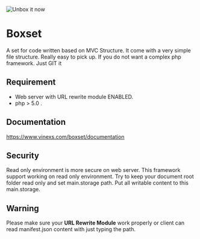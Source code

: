 ![Unbox it now](https://www.vinexs.com/boxset/assets/main/img/logo_small.png)

# Boxset
A set for code written based on MVC Structure. It come with a very simple file structure. Really easy to pick up. If you do not want a complex php framework. Just GIT it

## Requirement
- Web server with URL rewrite module ENABLED.
- php > 5.0 .

## Documentation
https://www.vinexs.com/boxset/documentation

## Security
Read only environment is more secure on web server. This framework support working on read only environment. Try to keep your document root folder read only and set main.storage path. Put all writable content to this main.storage.

## Warning
Please make sure your **URL Rewrite Module** work properly or client can read manifest.json content with just typing the path.
